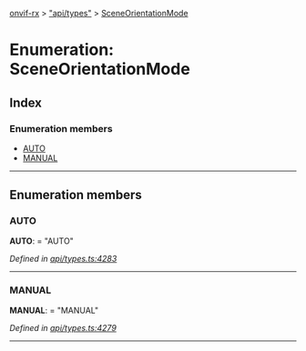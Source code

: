 [onvif-rx](../README.md) > ["api/types"](../modules/_api_types_.md) > [SceneOrientationMode](../enums/_api_types_.sceneorientationmode.md)

# Enumeration: SceneOrientationMode

## Index

### Enumeration members

* [AUTO](_api_types_.sceneorientationmode.md#auto)
* [MANUAL](_api_types_.sceneorientationmode.md#manual)

---

## Enumeration members

<a id="auto"></a>

###  AUTO

**AUTO**:  = "AUTO"

*Defined in [api/types.ts:4283](https://github.com/patrickmichalina/onvif-rx/blob/d62cee9/src/api/types.ts#L4283)*

___
<a id="manual"></a>

###  MANUAL

**MANUAL**:  = "MANUAL"

*Defined in [api/types.ts:4279](https://github.com/patrickmichalina/onvif-rx/blob/d62cee9/src/api/types.ts#L4279)*

___

